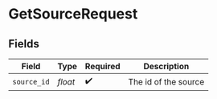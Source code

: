 # GetSourceRequest


## Fields

| Field                | Type                 | Required             | Description          |
| -------------------- | -------------------- | -------------------- | -------------------- |
| `source_id`          | *float*              | :heavy_check_mark:   | The id of the source |